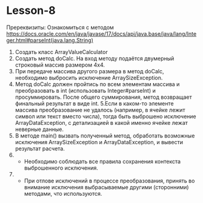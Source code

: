 # Lesson-8

Пререквизиты:
Ознакомиться с методом 
https://docs.oracle.com/en/java/javase/17/docs/api/java.base/java/lang/Integer.html#parseInt(java.lang.String)

1. Создать класс ArrayValueCalculator
2. Создать метод doCalc. На вход методу подаётся двумерный строковый массив размером 4х4.
3. При передаче массива другого размера в метод doCalc, необходимо выбросить исключение ArraySizeException.
4. Метод doCalc должен пройтись по всем элементам массива и преобразовать в int (использовать Integer#parseInt) и просуммировать. После общего суммирования, метод возвращает финальный результат в виде int.
5.Если в каком-то элементе массива преобразование не удалось (например, в ячейке лежит символ или текст вместо числа), тогда быть выброшено исключение ArrayDataException, с детализацией в какой именно ячейке лежат неверные данные.
6. В методе main() вызвать полученный метод, обработать возможные исключения ArraySizeException и ArrayDataException, и вывести результат расчета.
7. * Необходимо соблюдать все правила сохранения контекста выброшенного исключения.
8. * При отлове исключений в процессе преобразования, принять во внимание исключения выбрасываемые другими (сторонними) методами, что используются.
